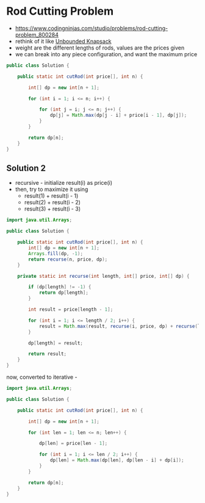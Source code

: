 # Rod Cutting Problem

- https://www.codingninjas.com/studio/problems/rod-cutting-problem_800284
- rethink of it like [Unbounded Knapsack](./Unbounded%20Knapsack.md)
- weight are the different lengths of rods, values are the prices given
- we can break into any piece configuration, and want the maximum price

```java
public class Solution {

	public static int cutRod(int price[], int n) {

		int[] dp = new int[n + 1];

		for (int i = 1; i <= n; i++) {

			for (int j = i; j <= n; j++) {
				dp[j] = Math.max(dp[j - i] + price[i - 1], dp[j]);
			}
		}

		return dp[n];
	}
}
```

## Solution 2

- recursive - initialize result(i) as price(i)
- then, try to maximize it using
  - result(1) + result(i - 1)
  - result(2) + result(i - 2)
  - result(3) + result(i - 3)

```java
import java.util.Arrays;

public class Solution {

	public static int cutRod(int price[], int n) {
		int[] dp = new int[n + 1];
		Arrays.fill(dp, -1);
		return recurse(n, price, dp);
	}

	private static int recurse(int length, int[] price, int[] dp) {

		if (dp[length] != -1) {
			return dp[length];
		}

		int result = price[length - 1];

		for (int i = 1; i <= length / 2; i++) {
			result = Math.max(result, recurse(i, price, dp) + recurse(length - i, price, dp));
		}

		dp[length] = result;

		return result;
	}
}
```

now, converted to iterative - 

```java
import java.util.Arrays;

public class Solution {

	public static int cutRod(int price[], int n) {

		int[] dp = new int[n + 1];

		for (int len = 1; len <= n; len++) {

			dp[len] = price[len - 1];

			for (int i = 1; i <= len / 2; i++) {
				dp[len] = Math.max(dp[len], dp[len - i] + dp[i]);
			}
		}

		return dp[n];
	}
}
```
